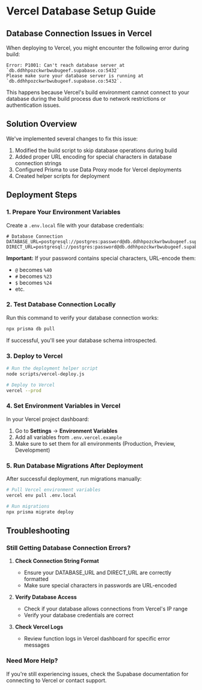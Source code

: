 # Vercel Database Setup Guide

## Database Connection Issues in Vercel

When deploying to Vercel, you might encounter the following error during build:

```
Error: P1001: Can't reach database server at `db.ddhhpozckwrbwubugeef.supabase.co:5432`
Please make sure your database server is running at `db.ddhhpozckwrbwubugeef.supabase.co:5432`.
```

This happens because Vercel's build environment cannot connect to your database during the build process due to network restrictions or authentication issues.

## Solution Overview

We've implemented several changes to fix this issue:

1. Modified the build script to skip database operations during build
2. Added proper URL encoding for special characters in database connection strings
3. Configured Prisma to use Data Proxy mode for Vercel deployments
4. Created helper scripts for deployment

## Deployment Steps

### 1. Prepare Your Environment Variables

Create a `.env.local` file with your database credentials:

```
# Database Connection
DATABASE_URL=postgresql://postgres:password@db.ddhhpozckwrbwubugeef.supabase.co:5432/postgres
DIRECT_URL=postgresql://postgres:password@db.ddhhpozckwrbwubugeef.supabase.co:5432/postgres
```

**Important:** If your password contains special characters, URL-encode them:

- `@` becomes `%40`
- `#` becomes `%23`
- `$` becomes `%24`
- etc.

### 2. Test Database Connection Locally

Run this command to verify your database connection works:

```bash
npx prisma db pull
```

If successful, you'll see your database schema introspected.

### 3. Deploy to Vercel

```bash
# Run the deployment helper script
node scripts/vercel-deploy.js

# Deploy to Vercel
vercel --prod
```

### 4. Set Environment Variables in Vercel

In your Vercel project dashboard:

1. Go to **Settings** → **Environment Variables**
2. Add all variables from `.env.vercel.example`
3. Make sure to set them for all environments (Production, Preview, Development)

### 5. Run Database Migrations After Deployment

After successful deployment, run migrations manually:

```bash
# Pull Vercel environment variables
vercel env pull .env.local

# Run migrations
npx prisma migrate deploy
```

## Troubleshooting

### Still Getting Database Connection Errors?

1. **Check Connection String Format**
   - Ensure your DATABASE_URL and DIRECT_URL are correctly formatted
   - Make sure special characters in passwords are URL-encoded

2. **Verify Database Access**
   - Check if your database allows connections from Vercel's IP range
   - Verify your database credentials are correct

3. **Check Vercel Logs**
   - Review function logs in Vercel dashboard for specific error messages

### Need More Help?

If you're still experiencing issues, check the Supabase documentation for connecting to Vercel or contact support.
